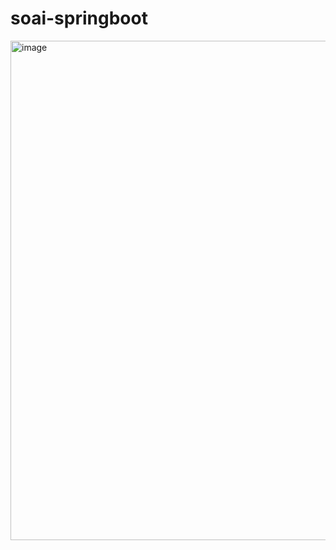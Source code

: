# soai-springboot

<img width="834" height="799" alt="image" src="https://github.com/user-attachments/assets/6280c636-6fa9-4288-aa4c-8ebd89e4d1bc" />
